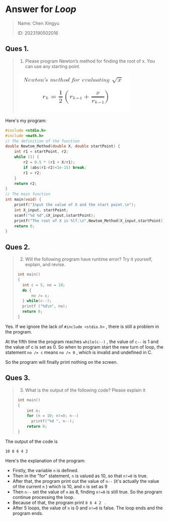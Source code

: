 # Answer for *Loop*

> Name: Chen Xingyu
>
> ID: 2023190502016

## Ques 1.

> 1. Please program Newton’s method for finding the root of x. You can use any starting point.
>
> <img src="./Loop.assets/image-20231013125801726.png" alt="image-20231013125801726" style="zoom: 50%;" />

Here's my program:

```cpp
#include <stdio.h>
#include <math.h>
// The definition of the function
double Newtom_Method(double X, double startPoint) {
    int r1 = startPoint, r2;
    while (1) {
        r2 = 0.5 * (r1 + X/r1);
        if (abs(r1-r2)<1e-15) break;
        r1 = r2;
    }
    return r2;
}
// The main function
int main(void) {
    printf("Input the value of X and the start point.\n");
    int X_input, startPoint;
    scanf("%d %d",&X_input,&startPoint);
    printf("The root of X is %lf.\n",Newtom_Method(X_input,startPoint));
    return 0;
}
```

## Ques 2.

> 2. Will the following program have runtime error? Try it yourself, explain, and revise.
>
> ```cpp
> int main()
> {
> 	int c = 5, no = 10;
> 	do {
> 		no /= c;
> 	} while(c--);
> 	printf ("%d\n", no);
> 	return 0;
> }
> ```

Yes. If we ignore the lack of `#include <stdio.h>` , there is still a problem in the program.

At the fifth time the program reaches `while(c--)` , the value of `c--` is 1 and the value of c is set as 0. So when to program start the new turn of loop, the statement `no /= c` means `no /= 0` , which is invalid and undefined in C.

So the program will finally print nothing on the screen.

## Ques 3.

> 3. What is the output of the following code? Please explain it
>
> ```cpp
> int main()
> {
>     int n;
>     for (n = 10; n!=0; n--)
>     	printf("%d ", n--);
>     return 0;
> }
> ```

The output of the code is

```
10 8 6 4 2 
```

Here's the explanation of the program:

- Firstly, the variable `n` is defined.
- Then in the "for" statement, `n` is valued as 10, so that `n!=0` is true.
- After that, the program print out the value of `n--` (it's actually the value of the current `n` ) which is 10, and `n` is set as 9
- Then `n--` set the value of `n` as 8, finding `n!=0` is still true. So the program continue processing the loop.
- Because of that, the program print `8 6 4 2 ` .
- After 5 loops, the value of `n` is 0 and `n!=0` is false. The loop ends and the program ends.
